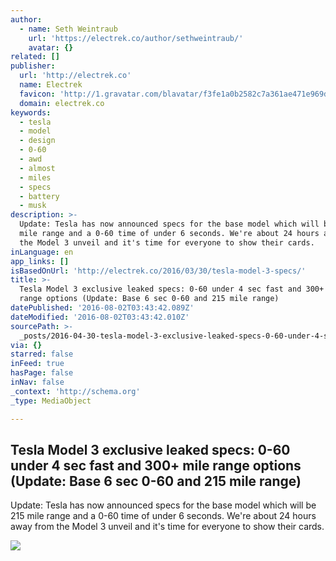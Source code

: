 ```yaml
---
author:
  - name: Seth Weintraub
    url: 'https://electrek.co/author/sethweintraub/'
    avatar: {}
related: []
publisher:
  url: 'http://electrek.co'
  name: Electrek
  favicon: 'http://1.gravatar.com/blavatar/f3fe1a0b2582c7a361ae471e969d3179?s=16'
  domain: electrek.co
keywords:
  - tesla
  - model
  - design
  - 0-60
  - awd
  - almost
  - miles
  - specs
  - battery
  - musk
description: >-
  Update: Tesla has now announced specs for the base model which will be 215
  mile range and a 0-60 time of under 6 seconds. We're about 24 hours away from
  the Model 3 unveil and it's time for everyone to show their cards.
inLanguage: en
app_links: []
isBasedOnUrl: 'http://electrek.co/2016/03/30/tesla-model-3-specs/'
title: >-
  Tesla Model 3 exclusive leaked specs: 0-60 under 4 sec fast and 300+ mile
  range options (Update: Base 6 sec 0-60 and 215 mile range)
datePublished: '2016-08-02T03:43:42.089Z'
dateModified: '2016-08-02T03:43:42.010Z'
sourcePath: >-
  _posts/2016-04-30-tesla-model-3-exclusive-leaked-specs-0-60-under-4-sec-fast.md
via: {}
starred: false
inFeed: true
hasPage: false
inNav: false
_context: 'http://schema.org'
_type: MediaObject

---
```

<article style=""><h1>Tesla Model 3 exclusive leaked specs: 0-60 under 4 sec fast and 300+ mile range options (Update: Base 6 sec 0-60 and 215 mile range)</h1><p>Update: Tesla has now announced specs for the base model which will be 215 mile range and a 0-60 time of under 6 seconds. We're about 24 hours away from the Model 3 unveil and it's time for everyone to show their cards.</p><img src="https://i0.wp.com/electrek.files.wordpress.com/2016/03/model-3-model-y-tesla.jpg?fit=440%2C330&amp;ssl=1" /></article>